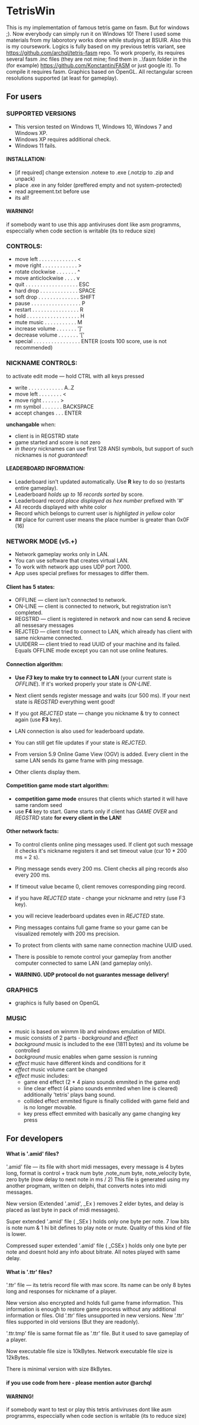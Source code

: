# TetrisWin
This is my implementation of famous tetris game on fasm. But for windows ;). Now everybody can simply run it on Windows 10!
There I used some materials from my laborotory works done while studying at BSUIR. Also this is my coursework.
Logics is fully based on my previous tetris variant, see https://github.com/archql/tetris-fasm repo.
To work properly, its requires several fasm .inc files (they are not mine; find them in ..\fasm folder in the (for example) https://github.com/Konctantin/FASM or just google it). 
To compile it requires fasm.
Graphics based on OpenGL.
All rectangular screen resolutions supported (at least for gameplay).

## For users

### SUPPORTED VERSIONS

- This version tested on Windows 11, Windows 10, Windows 7 and Windows XP. 
- Windows XP requires additional check.
- Windows 11 fails.

#### INSTALLATION:
- [if required] change extension .notexe to .exe (.notzip to .zip and unpack)
- place .exe in any folder (preffered empty and not system-protected)
- read agreement.txt before use
- its all!

#### WARNING!
 if somebody want to use this app
 antiviruses dont like asm programms, especcially when code section is writable (its to reduce size)

### CONTROLS:
 - move left . . . . . . . . . . . . .  <
 - move right . . . . . . . . . . . . > 
 - rotate clockwise . . . . . . .  ^
 - move anticlockwise . . . .  v
 - quit . . . . . .  . . . . . . . . . . . . ESC
 - hard drop . . . . . . . . . . . . . SPACE
 - soft drop . . . . . . . . . . . . . . SHIFT
 - pause . . . . . . . . . . . . . . . . . P
 - restart  . . . . . . . . . . . . . . . . R
 - hold . . . . . . . . . . . . . . . . . . H
 - mute music . . . . . . . . . . .  M
 - increase volume . . . . . . .  ']'
 - decrease volume . . . . . . . '\['
 - special . . . . . . . . . . . . . . . . ENTER (costs 100 score, use is not recommended)
 

### NICKNAME CONTROLS:
 to activate edit mode &mdash; hold CTRL
 with all keys pressed
 - write . . . . . . . . . . . .  A..Z
 - move left . . . . . . . . <
 - move right  . . . . . .  > 
 - rm symbol  . . . . . . . BACKSPACE
 - accept changes . . . ENTER
 
 **unchangable** when:
 - client is in REGSTRD state
 - game started and score is not zero
 - *in theory* nicknames can use first 128 ANSI symbols, 
	but support of such nicknames is *not guaranteed*! 
 
#### LEADERBOARD INFORMATION:

- Leaderboard isn't updated automatically. Use **R** key to do so (restarts entire gameplay).
- Leaderboard *holds up to 16 records sorted* by score.
- Leaderboard record *place displayed as hex number* prefixed with '#'
- All records displayed with white color
- Record which belongs to current user is *highligted in yellow* color 
- *##* place for current user means the place number is greater than 0x0F (16)
 
### NETWORK MODE (v5.+)

 - Network gameplay works only in LAN.
 - You can use software that creates virtual LAN.
 - To work with network app uses UDP port 7000. 
 - App uses special prefixes for messages to differ them.
 
#### Client has 5 states:
 - OFFLINE &mdash; client isn't connected to network.
 - ON-LINE &mdash; client is connected to network, but registration isn't completed.
 - REGSTRD &mdash; client is registered in network and now can send & recieve all nessesary messages
 - REJCTED &mdash; client tried to connect to LAN, which already has client with same nickname connected.
 - UUIDERR &mdash; client tried to read UUID of your machine and its failed. Equals OFFLINE mode except you can not use online features.
 
#### Connection algorithm:
 - **Use *F3* key to make try to connect to LAN** (your current state is *OFFLINE*). If it's worked properly your state is *ON-LINE*. 
 - Next client sends register message and waits (cur 500 ms). If your next state is *REGSTRD* everything went good!
 - If you got *REJCTED* state &mdash; change you nickname & try to connect again (use **F3** key).
 - LAN connection is also used for leaderboard update.

 - You can still get file updates if your state is *REJCTED*.
 - From version 5.9 Online Game View (OGV) is added. Every client in the same LAN sends its game frame with ping message. 
 - Other clients display them.
 
#### Competition game mode start algorithm:
 - **competition game mode** ensures that clients which started it will have same random seed 
 - use **F4** key to start. Game starts only if client has *GAME OVER* and *REGSTRD* state **for every client in the LAN!**
 
#### Other network facts:
 
 - To control clients online ping messages used. If client got such message it checks it's nickname
 registers it and set timeout value (cur 10 \* 200 ms = 2 s).
 - Ping message sends every 200 ms. Client checks all ping records also every 200 ms.
 
 - If timeout value became 0, client removes corresponding ping record.
 
 - if you have *REJCTED* state - change your nickname and retry (use F3 key).
 - you will recieve leaderboard updates even in *REJCTED* state.
 - Ping messages contains full game frame so your game can be visualized remotely with 200 ms precision.
 - To protect from clients with same name connection machine UUID used.
 - There is possible to remote control your gameplay from another computer connected to same LAN (and gameplay only).
 - **WARNING. UDP protocol do not guarantes message delivery!**
 
### GRAPHICS

 - graphics is fully based on OpenGL
 
### MUSIC

 - music is based on winmm lib and windows emulation of MIDI.
 - music consists of 2 parts - *background* and *effect*
 - *background* music is included to the exe (1811 bytes) and its volume be controlled
 - *background* music enables when game session is running
 - *effect* music have different kinds and conditions for it
 - *effect* music volume cant be changed
 - *effect* music includes:
   - game end effect (2 \* 4 piano sounds emmited in the game end)
   - line clear effect (4 piano sounds emmited when line is cleared)
  additionally 'tetris' plays bang sound.
   - collided effect emmited figure is finally collided with game field and is no longer movable.
   - key press effect emmited with basically any game changing key press
   
## For developers

#### What is '.amid' files?
'.amid' file &mdash; its file with short midi messages, every message is 4 bytes long,
 format is control + track num byte ,note_num byte, note_velocity byte, zero byte (now delay to next note in ms / 2)
 This file is generated using my another progmam, written on delphi,
 that converts notes into midi messages.
 
New version (Extended '.amid', _Ex ) removes 2 elder bytes, and delay is placed as last byte in pack of midi messages).

Super extended '.amid' file ( _SEx ) holds only one byte per note. 7 low bits is note num & 1 hi bit defines to play note or mute.
 Quality of this kind of file is lower.

Compressed super extended  '.amid' file ( _CSEx ) holds only one byte per note and doesnt hold any info about bitrate. 
 All notes played with same delay.
 
 
#### What is '.ttr' files?
'.ttr' file &mdash; its tetris record file with max score. Its name can be only 8 bytes long and responses for nickname of a player.

New version also encrypted and holds full game frame information.
This information is enough to restore game process without any additional information or files. 
Old '.ttr' files unsupported in new versions.
New '.ttr' files supported in old versions (But they are readonly).

'.ttr.tmp' file is same format file as '.ttr' file. But it used to save gameplay of a player.

Now executable file size is 10kBytes.
Network executable file size is 12kBytes.

There is minimal version with size 8kBytes.

#### if you use code from here - please mention autor @archql

#### WARNING!
 if somebody want to test or play this tetris
 antiviruses dont like asm programms, especcially when code section is writable (its to reduce size)
